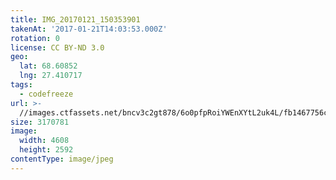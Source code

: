 ```yaml
---
title: IMG_20170121_150353901
takenAt: '2017-01-21T14:03:53.000Z'
rotation: 0
license: CC BY-ND 3.0
geo:
  lat: 68.60852
  lng: 27.410717
tags:
  - codefreeze
url: >-
  //images.ctfassets.net/bncv3c2gt878/6o0pfpRoiYWEnXYtL2uk4L/fb1467756cfcdf0e31cea47c7286e192/img_20170121_150353901_31778350773_o
size: 3170781
image:
  width: 4608
  height: 2592
contentType: image/jpeg
---
```


